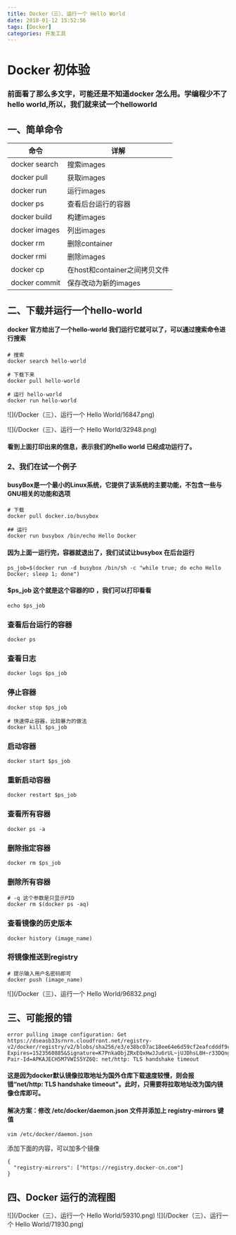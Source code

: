 ```yaml
---
title: Docker（三）、运行一个 Hello World
date: 2018-01-12 15:52:56
tags: [Docker]
categories: 开发工具
---
```

# Docker 初体验
### 前面看了那么多文字，可能还是不知道docker 怎么用。学编程少不了hello world,所以，我们就来试一个helloworld
## 一、简单命令
| 命令| 详解|
| -- |--|
|docker search|搜索images|
|docker pull|获取images|
|docker run|运行images|
|docker ps|查看后台运行的容器|
|docker build|构建images|
|docker images|列出images|
|docker rm|删除container|
|docker rmi|删除images|
|docker cp|在host和container之间拷贝文件|
|docker commit|保存改动为新的images|

## 二、下载并运行一个hello-world
#### docker 官方给出了一个hello-world 我们运行它就可以了，可以通过搜索命令进行搜索
```
# 搜索
docker search hello-world

# 下载下来
docker pull hello-world

# 运行 hello-world
docker run hello-world
```

![](/Docker（三）、运行一个 Hello World/16847.png)

![](/Docker（三）、运行一个 Hello World/32948.png)

#### 看到上面打印出来的信息，表示我们的hello world 已经成功运行了。
### 2、我们在试一个例子
#### busyBox是一个最小的Linux系统，它提供了该系统的主要功能，不包含一些与GNU相关的功能和选项
```
# 下载
docker pull docker.io/busybox

## 运行
docker run busybox /bin/echo Hello Docker
```
#### 因为上面一运行完，容器就退出了，我们试试让busybox 在后台运行
```
ps_job=$(docker run -d busybox /bin/sh -c "while true; do echo Hello Docker; sleep 1; done")

```
#### $ps_job 这个就是这个容器的ID ，我们可以打印看看
```
echo $ps_job
```

### 查看后台运行的容器
```
docker ps
```

### 查看日志
```
docker logs $ps_job
```

### 停止容器
```
docker stop $ps_job

# 快速停止容器，比较暴力的做法
docker kill $ps_job
```

### 启动容器
```
docker start $ps_job
```

### 重新启动容器
```
docker restart $ps_job
```


### 查看所有容器
```
docker ps -a
```

### 删除指定容器
```
docker rm $ps_job
```

### 删除所有容器
```
# -q 这个参数是只显示PID 
docker rm $(docker ps -aq)
```
### 查看镜像的历史版本
```
docker history (image_name)
```

### 将镜像推送到registry
```
# 提示输入用户名密码即可
docker push (image_name)
```


![](/Docker（三）、运行一个 Hello World/96832.png)

## 三、可能报的错
```
error pulling image configuration: Get https://dseasb33srnrn.cloudfront.net/registry-v2/docker/registry/v2/blobs/sha256/e3/e38bc07ac18ee64e6d59cf2eafcdddf9cec2364dfe129fe0af75f1b0194e0c96/data?Expires=1523560885&Signature=K7PnkaObjZRxEQxHwJJu6rUL~jUJDhsL8H~r33DQngwMObZz2ybaG0~ArA4ybO0qcLi6KCOS9QUzihJgLAZFs33QmHRS4Bq~rd60RmSg5vlOwe7o0demgKTETGZuNs0q6IGlhiHRmuQfIddmEPnkuocO0YsXIL1AFYyWrwlkR~E_&Key-Pair-Id=APKAJECH5M7VWIS5YZ6Q: net/http: TLS handshake timeout
```

#### 这是因为docker默认镜像拉取地址为国外仓库下载速度较慢，则会报错“net/http: TLS handshake timeout”。此时，只需要将拉取地址改为国内镜像仓库即可。
#### 解决方案：修改 /etc/docker/daemon.json 文件并添加上 registry-mirrors 键值
```
vim /etc/docker/daemon.json
```
添加下面的内容，可以加多个镜像
```
{
  "registry-mirrors": ["https://registry.docker-cn.com"]
}
```
## 四、Docker 运行的流程图
![](/Docker（三）、运行一个 Hello World/59310.png)
![](/Docker（三）、运行一个 Hello World/71930.png)


